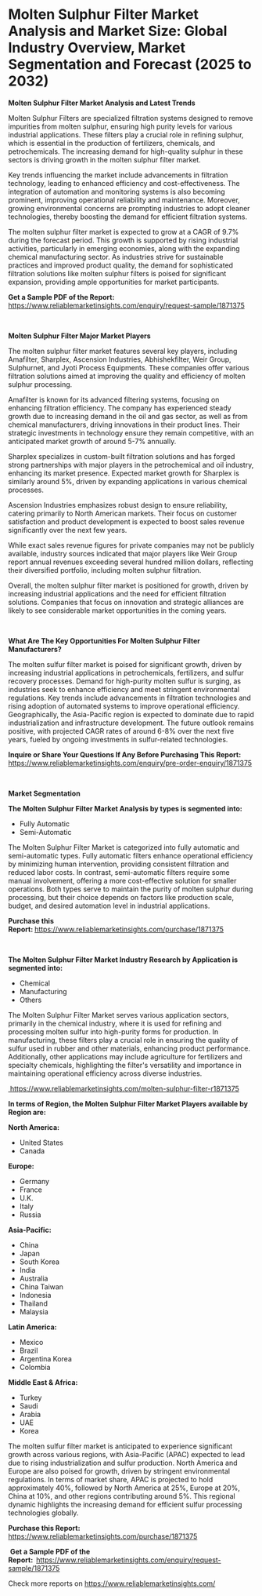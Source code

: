 <p><h1>Molten Sulphur Filter Market Analysis and Market Size: Global Industry Overview, Market Segmentation and Forecast (2025 to 2032)</h1></p><p><strong>Molten Sulphur Filter Market Analysis and Latest Trends</strong></p>
<p><p>Molten Sulphur Filters are specialized filtration systems designed to remove impurities from molten sulphur, ensuring high purity levels for various industrial applications. These filters play a crucial role in refining sulphur, which is essential in the production of fertilizers, chemicals, and petrochemicals. The increasing demand for high-quality sulphur in these sectors is driving growth in the molten sulphur filter market.</p><p>Key trends influencing the market include advancements in filtration technology, leading to enhanced efficiency and cost-effectiveness. The integration of automation and monitoring systems is also becoming prominent, improving operational reliability and maintenance. Moreover, growing environmental concerns are prompting industries to adopt cleaner technologies, thereby boosting the demand for efficient filtration systems.</p><p>The molten sulphur filter market is expected to grow at a CAGR of 9.7% during the forecast period. This growth is supported by rising industrial activities, particularly in emerging economies, along with the expanding chemical manufacturing sector. As industries strive for sustainable practices and improved product quality, the demand for sophisticated filtration solutions like molten sulphur filters is poised for significant expansion, providing ample opportunities for market participants.</p></p>
<p><strong>Get a Sample PDF of the Report:&nbsp;</strong> <a href="https://www.reliablemarketinsights.com/enquiry/request-sample/1871375?utm_campaign=2177&utm_medium=2&utm_source=Github&utm_content=ia&utm_term=23022025&utm_id=molten-sulphur-filter">https://www.reliablemarketinsights.com/enquiry/request-sample/1871375</a></p>
<p>&nbsp;</p>
<p><strong>Molten Sulphur Filter Major Market Players</strong></p>
<p><p>The molten sulphur filter market features several key players, including Amafilter, Sharplex, Ascension Industries, Abhishekfilter, Weir Group, Sulphurnet, and Jyoti Process Equipments. These companies offer various filtration solutions aimed at improving the quality and efficiency of molten sulphur processing.</p><p>Amafilter is known for its advanced filtering systems, focusing on enhancing filtration efficiency. The company has experienced steady growth due to increasing demand in the oil and gas sector, as well as from chemical manufacturers, driving innovations in their product lines. Their strategic investments in technology ensure they remain competitive, with an anticipated market growth of around 5-7% annually.</p><p>Sharplex specializes in custom-built filtration solutions and has forged strong partnerships with major players in the petrochemical and oil industry, enhancing its market presence. Expected market growth for Sharplex is similarly around 5%, driven by expanding applications in various chemical processes.</p><p>Ascension Industries emphasizes robust design to ensure reliability, catering primarily to North American markets. Their focus on customer satisfaction and product development is expected to boost sales revenue significantly over the next few years.</p><p>While exact sales revenue figures for private companies may not be publicly available, industry sources indicated that major players like Weir Group report annual revenues exceeding several hundred million dollars, reflecting their diversified portfolio, including molten sulphur filtration. </p><p>Overall, the molten sulphur filter market is positioned for growth, driven by increasing industrial applications and the need for efficient filtration solutions. Companies that focus on innovation and strategic alliances are likely to see considerable market opportunities in the coming years.</p></p>
<p>&nbsp;</p>
<p><strong>What Are The Key Opportunities For Molten Sulphur Filter Manufacturers?</strong></p>
<p><p>The molten sulfur filter market is poised for significant growth, driven by increasing industrial applications in petrochemicals, fertilizers, and sulfur recovery processes. Demand for high-purity molten sulfur is surging, as industries seek to enhance efficiency and meet stringent environmental regulations. Key trends include advancements in filtration technologies and rising adoption of automated systems to improve operational efficiency. Geographically, the Asia-Pacific region is expected to dominate due to rapid industrialization and infrastructure development. The future outlook remains positive, with projected CAGR rates of around 6-8% over the next five years, fueled by ongoing investments in sulfur-related technologies.</p></p>
<p><strong>Inquire or Share Your Questions If Any Before Purchasing This Report:</strong> <a href="https://www.reliablemarketinsights.com/enquiry/pre-order-enquiry/1871375?utm_campaign=2177&utm_medium=2&utm_source=Github&utm_content=ia&utm_term=23022025&utm_id=molten-sulphur-filter">https://www.reliablemarketinsights.com/enquiry/pre-order-enquiry/1871375</a></p>
<p>&nbsp;</p>
<p><strong>Market Segmentation</strong></p>
<p><strong>The Molten Sulphur Filter Market Analysis by types is segmented into:</strong></p>
<p><ul><li>Fully Automatic</li><li>Semi-Automatic</li></ul></p>
<p><p>The Molten Sulphur Filter Market is categorized into fully automatic and semi-automatic types. Fully automatic filters enhance operational efficiency by minimizing human intervention, providing consistent filtration and reduced labor costs. In contrast, semi-automatic filters require some manual involvement, offering a more cost-effective solution for smaller operations. Both types serve to maintain the purity of molten sulphur during processing, but their choice depends on factors like production scale, budget, and desired automation level in industrial applications.</p></p>
<p><strong>Purchase this Report:&nbsp;</strong><a href="https://www.reliablemarketinsights.com/purchase/1871375?utm_campaign=2177&utm_medium=2&utm_source=Github&utm_content=ia&utm_term=23022025&utm_id=molten-sulphur-filter">https://www.reliablemarketinsights.com/purchase/1871375</a></p>
<p>&nbsp;</p>
<p><strong>The Molten Sulphur Filter Market Industry Research by Application is segmented into:</strong></p>
<p><ul><li>Chemical</li><li>Manufacturing</li><li>Others</li></ul></p>
<p><p>The Molten Sulphur Filter Market serves various application sectors, primarily in the chemical industry, where it is used for refining and processing molten sulfur into high-purity forms for production. In manufacturing, these filters play a crucial role in ensuring the quality of sulfur used in rubber and other materials, enhancing product performance. Additionally, other applications may include agriculture for fertilizers and specialty chemicals, highlighting the filter's versatility and importance in maintaining operational efficiency across diverse industries.</p></p>
<p><a href="https://www.reliablemarketinsights.com/molten-sulphur-filter-r1871375?utm_campaign=2177&utm_medium=2&utm_source=Github&utm_content=ia&utm_term=23022025&utm_id=molten-sulphur-filter">&nbsp;https://www.reliablemarketinsights.com/molten-sulphur-filter-r1871375</a></p>
<p><strong>In terms of Region, the Molten Sulphur Filter Market Players available by Region are:</strong></p>
<p>
    <p> <strong> North America: </strong>
        <ul>
            <li>United States</li>
            <li>Canada</li>
        </ul>
        </p> 
    <p> <strong> Europe: </strong>
        <ul>
            <li>Germany</li>
            <li>France</li>
            <li>U.K.</li>
            <li>Italy</li>
            <li>Russia</li>
        </ul>
        </p> 
    <p> <strong> Asia-Pacific: </strong>
        <ul>
            <li>China</li>
            <li>Japan</li>
            <li>South Korea</li>
            <li>India</li>
            <li>Australia</li>
            <li>China Taiwan</li>
            <li>Indonesia</li>
            <li>Thailand</li>
            <li>Malaysia</li>
        </ul>
        </p> 
    <p> <strong> Latin America: </strong>
        <ul>
            <li>Mexico</li>
            <li>Brazil</li>
            <li>Argentina Korea</li>
            <li>Colombia</li>
        </ul>
        </p> 
    <p> <strong> Middle East & Africa: </strong>
        <ul>
            <li>Turkey</li>
            <li>Saudi</li>
            <li>Arabia</li>
            <li>UAE</li>
            <li>Korea</li>
        </ul>
    </p>
    </p>
<p><p>The molten sulfur filter market is anticipated to experience significant growth across various regions, with Asia-Pacific (APAC) expected to lead due to rising industrialization and sulfur production. North America and Europe are also poised for growth, driven by stringent environmental regulations. In terms of market share, APAC is projected to hold approximately 40%, followed by North America at 25%, Europe at 20%, China at 10%, and other regions contributing around 5%. This regional dynamic highlights the increasing demand for efficient sulfur processing technologies globally.</p></p>
<p><strong>Purchase this Report: </strong><a href="https://www.reliablemarketinsights.com/purchase/1871375?utm_campaign=2177&utm_medium=2&utm_source=Github&utm_content=ia&utm_term=23022025&utm_id=molten-sulphur-filter">https://www.reliablemarketinsights.com/purchase/1871375</a></p>
<p>&nbsp;<strong>Get a Sample PDF of the Report:&nbsp;&nbsp;</strong><a href="https://www.reliablemarketinsights.com/enquiry/request-sample/1871375?utm_campaign=2177&utm_medium=2&utm_source=Github&utm_content=ia&utm_term=23022025&utm_id=molten-sulphur-filter">https://www.reliablemarketinsights.com/enquiry/request-sample/1871375</a></p>
<p><strong></strong></p>
<p>Check more reports on <a href="https://www.reliablemarketinsights.com/?utm_campaign=2177&utm_medium=2&utm_source=Github&utm_content=ia&utm_term=23022025&utm_id=molten-sulphur-filter">https://www.reliablemarketinsights.com/</a></p>